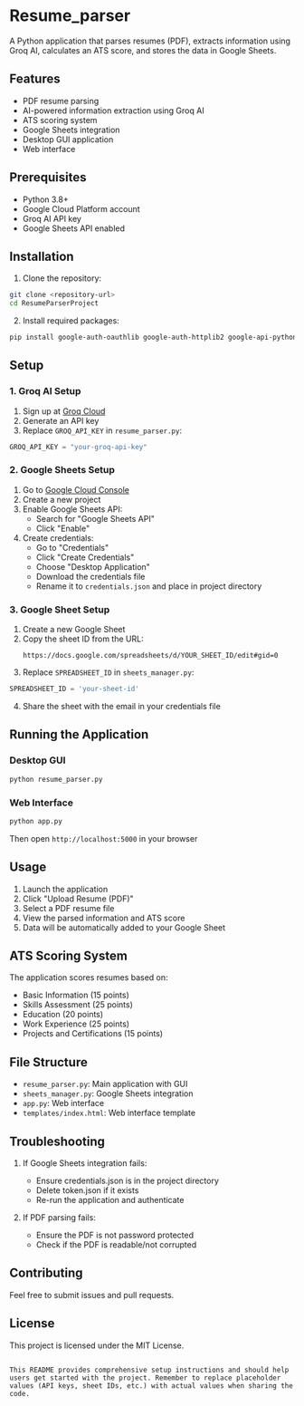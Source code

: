 # Resume_parser
A Python application that parses resumes (PDF), extracts information using Groq AI, calculates an ATS score, and stores the data in Google Sheets.



## Features

- PDF resume parsing
- AI-powered information extraction using Groq AI
- ATS scoring system
- Google Sheets integration
- Desktop GUI application
- Web interface

## Prerequisites

- Python 3.8+
- Google Cloud Platform account
- Groq AI API key
- Google Sheets API enabled

## Installation

1. Clone the repository:
```bash
git clone <repository-url>
cd ResumeParserProject
```

2. Install required packages:
```bash
pip install google-auth-oauthlib google-auth-httplib2 google-api-python-client PyPDF2 requests flask
```

## Setup

### 1. Groq AI Setup
1. Sign up at [Groq Cloud](https://console.groq.com)
2. Generate an API key
3. Replace `GROQ_API_KEY` in `resume_parser.py`:
```python
GROQ_API_KEY = "your-groq-api-key"
```

### 2. Google Sheets Setup
1. Go to [Google Cloud Console](https://console.cloud.google.com)
2. Create a new project
3. Enable Google Sheets API:
   - Search for "Google Sheets API"
   - Click "Enable"
4. Create credentials:
   - Go to "Credentials"
   - Click "Create Credentials"
   - Choose "Desktop Application"
   - Download the credentials file
   - Rename it to `credentials.json` and place in project directory

### 3. Google Sheet Setup
1. Create a new Google Sheet
2. Copy the sheet ID from the URL:
   ```
   https://docs.google.com/spreadsheets/d/YOUR_SHEET_ID/edit#gid=0
   ```
3. Replace `SPREADSHEET_ID` in `sheets_manager.py`:
```python
SPREADSHEET_ID = 'your-sheet-id'
```
4. Share the sheet with the email in your credentials file

## Running the Application

### Desktop GUI
```bash
python resume_parser.py
```

### Web Interface
```bash
python app.py
```
Then open `http://localhost:5000` in your browser

## Usage

1. Launch the application
2. Click "Upload Resume (PDF)"
3. Select a PDF resume file
4. View the parsed information and ATS score
5. Data will be automatically added to your Google Sheet

## ATS Scoring System

The application scores resumes based on:
- Basic Information (15 points)
- Skills Assessment (25 points)
- Education (20 points)
- Work Experience (25 points)
- Projects and Certifications (15 points)

## File Structure

- `resume_parser.py`: Main application with GUI
- `sheets_manager.py`: Google Sheets integration
- `app.py`: Web interface
- `templates/index.html`: Web interface template

## Troubleshooting

1. If Google Sheets integration fails:
   - Ensure credentials.json is in the project directory
   - Delete token.json if it exists
   - Re-run the application and authenticate

2. If PDF parsing fails:
   - Ensure the PDF is not password protected
   - Check if the PDF is readable/not corrupted

## Contributing

Feel free to submit issues and pull requests.

## License

This project is licensed under the MIT License.
```

This README provides comprehensive setup instructions and should help users get started with the project. Remember to replace placeholder values (API keys, sheet IDs, etc.) with actual values when sharing the code.
